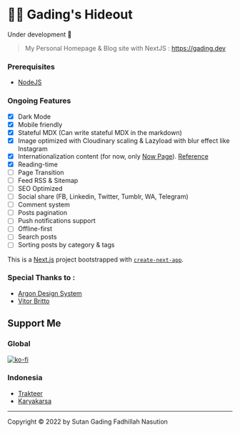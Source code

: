 # 👨‍💻 Gading's Hideout
Under development 🚧

> My Personal Homepage & Blog site with NextJS : https://gading.dev

### Prerequisites
- [NodeJS](https://nodejs.org/en/download/)

### Ongoing Features
- [x] Dark Mode
- [x] Mobile friendly
- [x] Stateful MDX (Can write stateful MDX in the markdown)
- [x] Image optimized with Cloudinary scaling & Lazyload with blur effect like Instagram
- [x] Internationalization content (for now, only [Now Page](https://gading.dev/now)). [Reference](https://nextjs.org/docs/advanced-features/i18n-routing#dynamic-routes-and-getstaticprops-pages)
- [x] Reading-time
- [ ] Page Transition
- [ ] Feed RSS & Sitemap
- [ ] SEO Optimized
- [ ] Social share (FB, Linkedin, Twitter, Tumblr, WA, Telegram)
- [ ] Comment system
- [ ] Posts pagination
- [ ] Push notifications support
- [ ] Offline-first
- [ ] Search posts
- [ ] Sorting posts by category & tags

This is a [Next.js](https://nextjs.org/) project bootstrapped with [`create-next-app`](https://github.com/vercel/next.js/tree/canary/packages/create-next-app).

### Special Thanks to :
- [Argon Design System](https://demos.creative-tim.com/vue-argon-design-system)
- [Vitor Britto](https://github.com/vitorbritto/forcefiles/blob/f0e32299138348247bd2f6ccb3dd51683fa761fd/scripts/initpost.sh)

## Support Me
### Global
[![ko-fi](https://www.ko-fi.com/img/githubbutton_sm.svg)](https://ko-fi.com/B0B71P7PB)
### Indonesia
- [Trakteer](https://trakteer.id/sutanlab)
- [Karyakarsa](https://karyakarsa.com/sutanlab)

* * *

Copyright © 2022 by Sutan Gading Fadhillah Nasution
